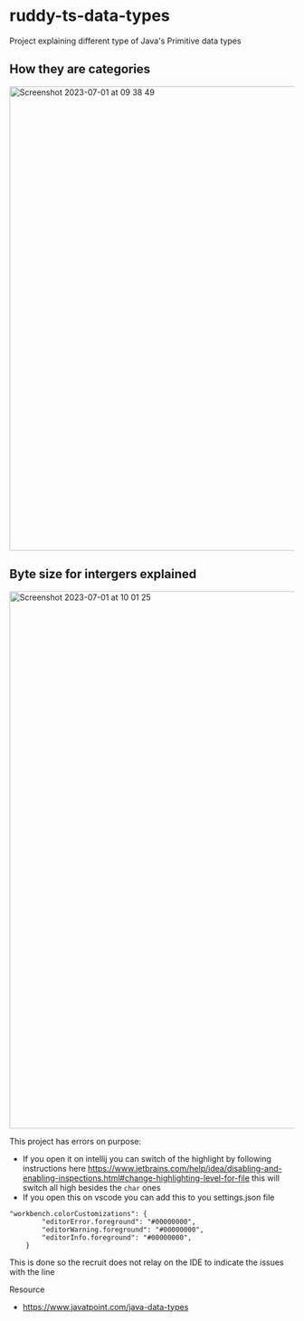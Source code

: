# ruddy-ts-data-types
Project explaining different type of Java's Primitive data types

## How they are categories

<img width="821" alt="Screenshot 2023-07-01 at 09 38 49" src="https://github.com/ruddy-m/ruddy-ts-data-types/assets/101861407/62229ca6-a1de-48fc-a4a3-554f9747e3a9">


## Byte size for intergers explained

<img width="950" alt="Screenshot 2023-07-01 at 10 01 25" src="https://github.com/ruddy-m/ruddy-ts-data-types/assets/101861407/87133c64-40e1-41eb-8b1d-ccdf855c211e">


This project has errors on purpose:
- If you open it on intellij you can switch of the highlight by following instructions here https://www.jetbrains.com/help/idea/disabling-and-enabling-inspections.html#change-highlighting-level-for-file this will switch all high besides the `char` ones
- If you open this on vscode you can add this to you settings.json file
```
"workbench.colorCustomizations": {
        "editorError.foreground": "#00000000",
        "editorWarning.foreground": "#00000000",
        "editorInfo.foreground": "#00000000",
    }
```

This is done so the recruit does not relay on the IDE to indicate the issues with the line

Resource
- https://www.javatpoint.com/java-data-types

